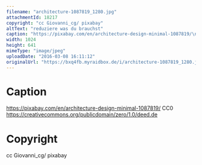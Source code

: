 ```yaml
---
filename: "architecture-1087819_1280.jpg"
attachmentId: 18217
copyright: "cc Giovanni_cg/ pixabay"
altText: "reduziere was du brauchst"
caption: "https://pixabay.com/en/architecture-design-minimal-1087819/\nCC0\nhttps://creativecommons.org/publicdomain/zero/1.0/deed.de"
width: 1024
height: 641
mimeType: "image/jpeg"
uploadDate: "2016-03-08 16:11:12"
originalUrl: "https://bxq4fb.myraidbox.de/i/architecture-1087819_1280.jpg"
---
```


# Caption

https://pixabay.com/en/architecture-design-minimal-1087819/
CC0
https://creativecommons.org/publicdomain/zero/1.0/deed.de

# Copyright

cc Giovanni_cg/ pixabay
